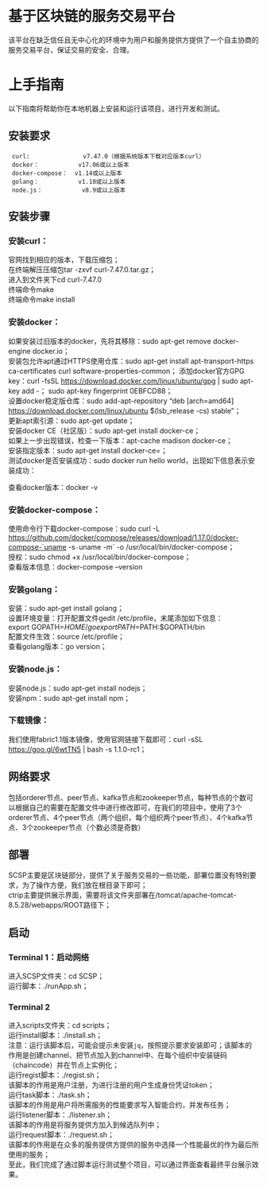 # 基于区块链的服务交易平台
该平台在缺乏信任且无中心化的环境中为用户和服务提供方提供了一个自主协商的服务交易平台，保证交易的安全、合理。
# 上手指南
以下指南将帮助你在本地机器上安装和运行该项目，进行开发和测试。
## 安装要求
     curl:               v7.47.0（根据系统版本下载对应版本curl）
     docker：           v17.06或以上版本
     docker-compose：  v1.14或以上版本
     golang：           v1.10或以上版本
     node.js：           v8.9或以上版本
## 安装步骤
### 安装curl：
官网找到相应的版本，下载压缩包；  
在终端解压压缩包tar -zxvf curl-7.47.0.tar.gz；  
进入到文件夹下cd curl-7.47.0  
终端命令make  
终端命令make install  
### 安装docker：
如果安装过旧版本的docker，先将其移除：sudo apt-get remove docker-engine docker.io；  
安装包允许apt通过HTTPS使用仓库：sudo apt-get install apt-transport-https ca-certificates curl software-properties-common；
添加docker官方GPG key：curl -fsSL https://download.docker.com/linux/ubuntu/gpg | sudo apt-key add -；
sudo apt-key fingerprint 0EBFCD88；  
设置docker稳定版仓库：sudo add-apt-repository “deb [arch=amd64] https://download.docker.com/linux/ubuntu $(lsb_release -cs) stable”；  
更新apt索引源：sudo apt-get update；  
安装docker CE（社区版）：sudo apt-get install docker-ce；  
如果上一步出现错误，检查一下版本：apt-cache madison docker-ce；  
安装指定版本：sudo apt-get install docker-ce=<version>；  
测试docker是否安装成功：sudo docker run hello world，出现如下信息表示安装成功：  
 
查看docker版本：docker -v  
### 安装docker-compose：
使用命令行下载docker-compose：sudo curl -L https://github.com/docker/compose/releases/download/1.17.0/docker-compose-`uname -s`-`uname -m` -o /usr/local/bin/docker-compose；  
授权：sudo chmod +x /usr/local/bin/docker-compose；  
查看版本信息：docker-compose –version  
### 安装golang：
安装：sudo apt-get install golang；  
设置环境变量：打开配置文件gedit /etc/profile，末尾添加如下信息：  
export GOPATH=$HOME/go  
export PATH=$PATH:$GOPATH/bin  
配置文件生效：source /etc/profile；  
查看golang版本：go version；  
### 安装node.js：
安装node.js：sudo apt-get install nodejs；  
安装npm：sudo apt-get install npm；  
### 下载镜像：
我们使用fabric1.1版本镜像，使用官网链接下载即可：curl -sSL https://goo.gl/6wtTN5 | bash -s 1.1.0-rc1；  
## 网络要求
包括orderer节点、peer节点、kafka节点和zookeeper节点，每种节点的个数可以根据自己的需要在配置文件中进行修改即可，在我们的项目中，使用了3个orderer节点、4个peer节点（两个组织，每个组织两个peer节点）、4个kafka节点、3个zookeeper节点（个数必须是奇数）  
## 部署
SCSP主要是区块链部分，提供了关于服务交易的一些功能，部署位置没有特别要求，为了操作方便，我们放在根目录下即可；  
ctrip主要提供展示界面，需要将该文件夹部署在/tomcat/apache-tomcat-8.5.28/webapps/ROOT路径下；  
## 启动
### Terminal 1：启动网络
进入SCSP文件夹：cd SCSP；  
运行脚本：./runApp.sh；  
### Terminal 2
进入scripts文件夹：cd scripts；  
运行install脚本：./install.sh；  
注意：运行该脚本后，可能会提示未安装`jq`，按照提示要求安装即可；该脚本的作用是创建channel、把节点加入到channel中、在每个组织中安装链码（chaincode）并在节点上实例化；  
运行regist脚本：./regist.sh；  
该脚本的作用是用户注册，为进行注册的用户生成身份凭证token；  
运行task脚本：./task.sh；  
该脚本的作用是用户将所需服务的性能要求写入智能合约，并发布任务；  
运行listener脚本：./listener.sh；  
该脚本的作用是将服务提供方加入到候选队列中；  
运行request脚本：./request.sh；  
该脚本的作用是在众多的服务提供方提供的服务中选择一个性能最优的作为最后所使用的服务；  
至此，我们完成了通过脚本运行测试整个项目，可以通过界面查看最终平台展示效果。  
